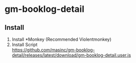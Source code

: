 # gm-booklog-detail

## Install

1. Install *Monkey (Recommended Violentmonkey)
2. Install Script\
   https://github.com/masinc/gm-booklog-detail/releases/latest/download/gm-booklog-detail.user.js
